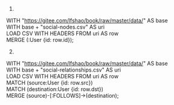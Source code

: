 1.
WITH "https://gitee.com/lfshao/book/raw/master/data/" AS base  
WITH base + "social-nodes.csv" AS uri  
LOAD CSV WITH HEADERS FROM uri AS row  
MERGE (:User {id: row.id});  

2.  
WITH "https://gitee.com/lfshao/book/raw/master/data/" AS base  
WITH base + "social-relationships.csv" AS uri  
LOAD CSV WITH HEADERS FROM uri AS row  
MATCH (source:User {id: row.src})  
MATCH (destination:User {id: row.dst})  
MERGE (source)-[:FOLLOWS]->(destination);  
